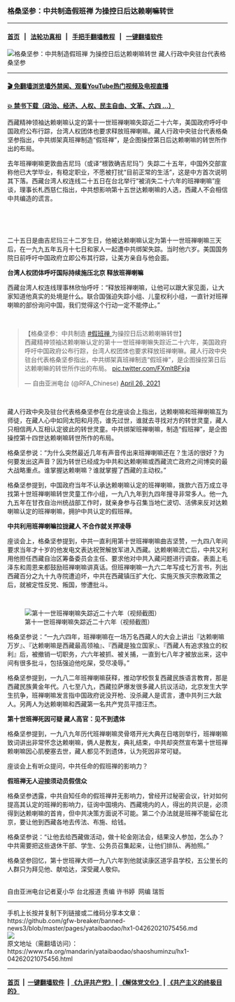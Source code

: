 ### 格桑坚参：中共制造假班禅 为操控日后达赖喇嘛转世
------------------------

#### [首页](https://github.com/gfw-breaker/banned-news3/blob/master/README.md) &nbsp;&nbsp;|&nbsp;&nbsp; [法轮功真相](https://github.com/begood0513/basic/blob/master/README.md)  &nbsp;&nbsp;|&nbsp;&nbsp; [手把手翻墙教程](https://github.com/gfw-breaker/guides/wiki)  &nbsp;&nbsp;|&nbsp;&nbsp; [一键翻墙软件](https://github.com/gfw-breaker/nogfw/blob/master/README.md)  



<div id="headerimg">
 <img alt="格桑坚参：中共制造假班禅 为操控日后达赖喇嘛转世" src="https://www.rfa.org/mandarin/yataibaodao/shaoshuminzu/hx1-04262021075456.html/@@images/377f35ff-f1e3-42eb-96dc-777447bdc8b1.jpeg" title="格桑坚参：中共制造假班禅 为操控日后达赖喇嘛转世"/>
 <span class="lead_image_caption">
  藏人行政中央驻台代表格桑坚参
 </span>
 <!-- zoomattribute -->
</div>

<hr/>


#### [ 🎬  免翻墙浏览墙外禁闻、观看YouTube热门视频及电视直播](https://github.com/gfw-breaker/HelloWorld)

#### [ 💥  禁书下载（政治、经济、人权、民主自由、文革、六四 ...）](https://github.com/gfw-breaker/books/blob/master/README.md)

<div id="storytext">
 <p>
  西藏精神领袖达赖喇嘛认定的第十一世班禅喇嘛失踪近二十六年，美国政府呼吁中国政府公布行踪，台湾人权团体也要求释放班禅喇嘛。藏人行政中央驻台代表格桑坚参指出，中共绑架真班禅制造“假班禅”，是企图操控第日后达赖喇嘛的转世所作出的布局。
 </p>
 <p>
  去年班禅喇嘛更敦曲吉尼玛（或译“根敦确吉尼玛”）失踪二十五年，中国外交部宣称他已大学毕业，有稳定职业，不愿被打扰“目前正常的生活”，这是中方首次说明其下落。西藏台湾人权连线二十五日在台北举行“被消失二十六年的班禅喇嘛”座谈，理事长札西慈仁指出，中共想影响第十五世达赖喇嘛的人选，西藏人不会相信中共编造的谎言。
 </p>
 <p>
  <br/>
 </p>
 <p>
  <br/>
 </p>
 <p>
  二十五日是曲吉尼玛三十二岁生日，他被达赖喇嘛认定为第十一世班禅喇嘛三天后，在一九九五年五月十七日和家人一起遭中共绑架失踪。当时他六岁。美国国务院日前呼吁中国政府立即公布其行踪，让美方亲自与他会面。
 </p>
 <p>
  <strong>
   台湾人权团体呼吁国际持续施压北京 释放班禅喇嘛
  </strong>
 </p>
 <p>
  西藏台湾人权连线理事林欣怡呼吁：“释放班禅喇嘛，让他可以跟大家见面，让大家知道他真实的处境是什么。联合国强迫失踪小组、儿童权利小组，一直针对班禅喇嘛的部份询问中国，我们觉得这个行动一定不能停止。”
 </p>
 <p>
  <br/>
 </p>
 <blockquote class="twitter-tweet">
  <p dir="ltr" lang="zh">
   【格桑坚参：中共制造
   <a href="https://twitter.com/hashtag/%E5%81%87%E7%8F%AD%E7%A6%85?src=hash&amp;ref_src=twsrc%5Etfw">
    #假班禅
   </a>
   为操控日后达赖喇嘛转世】
   <br/>
   西藏精神领袖达赖喇嘛认定的第十一世班禅喇嘛失踪近二十六年，美国政府呼吁中国政府公布行踪，台湾人权团体也要求释放班禅喇嘛。藏人行政中央驻台代表格桑坚参指出，中共绑架真班禅制造“假班禅”，是企图操控第日后达赖喇嘛的转世所作出的布局。
   <a href="https://t.co/FXmltBFxja">
    pic.twitter.com/FXmltBFxja
   </a>
  </p>
  — 自由亚洲电台 (@RFA_Chinese)
  <a href="https://twitter.com/RFA_Chinese/status/1386652118648459271?ref_src=twsrc%5Etfw">
   April 26, 2021
  </a>
 </blockquote>
 <p>
 </p>
 <p>
  <br/>
 </p>
 <p>
  藏人行政中央及驻台代表格桑坚参在台北座谈会上指出，达赖喇嘛和班禅喇嘛互为师徒，在藏人心中如同太阳和月亮，谁先过世，谁就去寻找对方的转世灵童，藏人只相信两人互相认定彼此的转世灵童。中共绑架班禅喇嘛，制造“假班禅”，是企图操控第十四世达赖喇嘛转世所作的布局。
 </p>
 <p>
  格桑坚参说：“为什么突然最近几年有声音传出来班禅喇嘛还在？生活的很好？为何要发出这声音？因为转世已经成为中共和达赖喇嘛或西藏流亡政府之间博奕的最大战略重点。谁掌握达赖喇嘛？谁就掌握了西藏的主动权。”
 </p>
 <p>
  格桑坚参提到，中国政府当年不认承达赖喇嘛认定的班禅喇嘛，拨款六百万成立寻找第十世班禅喇嘛转世灵童工作小组，一九八九年到九四年搜寻非常多人。他一九九五年在甘孜自治州统战部工作时，就亲身参与召集当地仁波切、活佛来反对达赖喇嘛认定的班禅喇嘛，拥护中共认定的假班禅。
 </p>
 <p>
  <strong>
   中共利用班禅喇嘛拉拢藏人 不合作就关押凌辱
  </strong>
 </p>
 <p>
  座谈会上，格桑坚参提到，中共一直利用第十世班禅喇嘛曲吉坚赞，一九四八年间要求当年才十岁的他发电文表达祝贺解放军进入西藏。达赖喇嘛流亡后，中共又利用他担任西藏自治区筹备委员会主任、要求他对中共入藏问题进行调查。表面上毛泽东和周恩来都鼓励班禅喇嘛讲真话。但班禅喇嘛一九六二年写成七万言书，列出西藏百分之九十九寺院遭迫坏，中共在西藏镇压扩大化、实施灭族灭宗教政策之后，就被定性反党、叛国，惨遭批斗。
 </p>
 <p>
  <br/>
 </p>
 <p>
  <figure class="image-richtext image-inline captioned" style="width:1500px;">
   <img alt="第十一世班禅喇嘛失踪近二十六年（视频截图）" src="https://www.rfa.org/mandarin/yataibaodao/shaoshuminzu/hx1-04262021075456.html/untitled-1.jpg/@@images/aa226dd6-7637-46df-b924-a908bfff3af5.jpeg" title="Untitled-1.jpg"/>
   <figcaption class="image-caption">
    第十一世班禅喇嘛失踪近二十六年（视频截图）
   </figcaption>
   <small>
   </small>
  </figure>
 </p>
 <p>
  格桑坚参说：“一九六四年，班禅喇嘛在一场万名西藏人的大会上讲出『达赖喇嘛万岁』、『达赖喇嘛是西藏最高领袖』、『西藏是独立国家』、『西藏人有追求独立的权利』后，被撤销一切职务，六六年被抓、被关捕，一直到七八年才被放出来，这中间有很多批斗，包括强迫他吃屎，受尽凌辱。”
 </p>
 <p>
  格桑坚参提到，一九八二年班禅喇嘛获释，推动学校恢复西藏民族语言教育，那是西藏民族黄金年代。八七至八九，西藏拉萨爆发很多藏人抗议活动，北京发生大学生抗争，班禅喇嘛发言指中国政府说没开枪、没杀藏人是谎言，遭中共列三大敌人。另两人为达赖喇嘛和西藏第一名共产党员平措汪杰。
 </p>
 <p>
  <strong>
   第十世班禅死因可疑 藏人高官：见不到遗体
  </strong>
 </p>
 <p>
  格桑坚参提到，一九八九年历代班禅喇嘛灵骨塔开光大典在日喀则举行，班禅喇嘛致词讲出非常怀念达赖喇嘛，俩人是教友，典礼结束，中共却突然宣布第十世班禅赖喇嘛因心肌梗塞去世，藏人都见不到遗体，认为死因非常可疑。
 </p>
 <p>
  座谈会上有听众提问，中共任命的假班禅的影响力？
 </p>
 <p>
  <strong>
   假班禅无人迎接须动员假信众
  </strong>
 </p>
 <p>
  格桑坚参透露，中共自知任命的假班禅并无影响力，曾经开过秘密会议，针对如何提高其认定的班禅的影响力，征询中国境内、西藏境内的人，得出的共识是，必须得到达赖喇嘛的首肯，但中共决策方面说不可能。第二个办法就是班禅不能留在北京，要让他到西藏各地去传法、布施、给钱。
 </p>
 <p>
  格桑坚参说：“让他去给西藏做活动，做十轮金刚法会，结果没人参加，怎么办？中共需要把这些退休干部、学生、公务员召集起来，让他们排队、再拍照。”
 </p>
 <p>
  格桑坚参回忆，第十世班禅大师一九八六年到他就读康区道孚县学校，五公里长的人群只为拜见他、献哈达，深受藏人敬仰。
 </p>
 <p>
  <br/>
  自由亚洲电台记者夏小华 台北报道 责编 许书婷  网编 瑞哲
 </p>
</div>

<hr/>
手机上长按并复制下列链接或二维码分享本文章：<br/>
https://github.com/gfw-breaker/banned-news3/blob/master/pages/yataibaodao/hx1-04262021075456.md <br/>
<a href='https://github.com/gfw-breaker/banned-news3/blob/master/pages/yataibaodao/hx1-04262021075456.md'><img src='https://github.com/gfw-breaker/banned-news3/blob/master/pages/yataibaodao/hx1-04262021075456.md.png'/></a> <br/>
原文地址（需翻墙访问）：https://www.rfa.org/mandarin/yataibaodao/shaoshuminzu/hx1-04262021075456.html


------------------------
#### [首页](https://github.com/gfw-breaker/banned-news3/blob/master/README.md) &nbsp;|&nbsp; [一键翻墙软件](https://github.com/gfw-breaker/nogfw/blob/master/README.md) &nbsp;| [《九评共产党》](https://github.com/gfw-breaker/9ping.md/blob/master/README.md#九评之一评共产党是什么) | [《解体党文化》](https://github.com/gfw-breaker/jtdwh.md/blob/master/README.md) | [《共产主义的终极目的》](https://github.com/gfw-breaker/gczydzjmd.md/blob/master/README.md)


<img src='http://gfw-breaker.win/banned-news3/pages/yataibaodao/hx1-04262021075456.md' width='0px' height='0px'/>